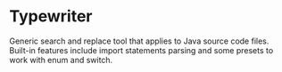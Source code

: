# Typewriter

Generic search and replace tool that applies to Java source code files.
Built-in features include import statements parsing and some presets to work with enum and switch.
